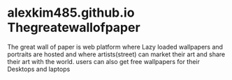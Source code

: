 # alexkim485.github.io Thegreatewallofpaper
The great wall of paper is web platform where Lazy loaded wallpapers  and portraits are hosted and where artists(street) can market their art and share their art with the world. users can also get free wallpapers for their Desktops and laptops
